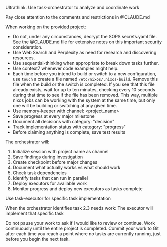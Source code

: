 Ultrathink. Use task-orchestrator to analyze and coordinate work

Pay close attention to the comments and restrictions in @CLAUDE.md

When working on the provided project:

- Do not, under any circumstances, decrypt the SOPS secrets.yaml file. See the @CLAUDE.md file for extensive notes on this important security consideration.
- Use Web Search and Perplexity as need for research and discovering resources.
- Use sequential-thinking when appropriate to break down tasks further.
- Use context7 whenever code examples might help.
- Each time before you intend to build or switch to a new configuration, use `touch` a create a file named `/etc/nixos/.nixos-build`. Remove this file when the build or the switch is completed. If you see that this file already exists, wait for up to ten minutes, checking every 10 seconds during that time to see if the file has been removed. This way, multiple nixos jobs can be working with the system at the same time, but only one will be building or switching at any given time.
- Use memory-keeper with channel: <project_name>
- Save progress at every major milestone
- Document all decisions with category: "decision"
- Track implementation status with category: "progress"
- Before claiming anything is complete, save test results

The orchestrator will:

1. Initialize session with project name as channel
2. Save findings during investigation
3. Create checkpoint before major changes
4. Document what actually works vs what should work
5. Check task dependencies
6. Identify tasks that can run in parallel
7. Deploy executors for available work
8. Monitor progress and deploy new executors as tasks complete

Use task-executor for specific task implementation

When the orchestrator identifies task 2.3 needs work: The executor will implement that specific task

Do not pause your work to ask if I would like to review or continue. Work continuously until the entire project is completed. Commit your work to Git after each time you reach a point where no tasks are currently running, just before you begin the next task.
